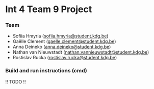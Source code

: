 # Int 4 Team 9 Project

### Team
- Sofiia Hmyria 
(sofiia.hmyria@student.kdg.be)
- Gaëlle Clement
(gaelle.clement@student.kdg.be)
- Anna Deineko
(anna.deineko@student.kdg.be)
- Nathan van Nieuwstadt
(nathan.vannieuwstadt@student.kdg.be)
- Rostislav Rucka
(rostislav.rucka@student.kdg.be)

### Build and run instructions (cmd)

!! TODO !!
